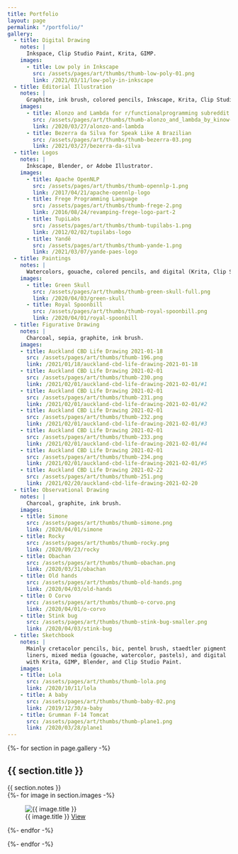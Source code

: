 ```yaml
---
title: Portfolio
layout: page
permalink: "/portfolio/"
gallery:
  - title: Digital Drawing
    notes: |
      Inkspace, Clip Studio Paint, Krita, GIMP.
    images:
      - title: Low poly in Inkscape
        src: /assets/pages/art/thumbs/thumb-low-poly-01.png
        link: /2021/03/11/low-poly-in-inkscape
  - title: Editorial Illustration
    notes: |
      Graphite, ink brush, colored pencils, Inkscape, Krita, Clip Studio Paint
    images:
      - title: Alonzo and Lambda for r/functionalprogramming subreddit
        src: /assets/pages/art/thumbs/thumb-alonzo_and_lambda_by_kinow-d5tqvau.png
        link: /2020/03/27/alonzo-and-lambda
      - title: Bezerra da Silva for Speak Like A Brazilian
        src: /assets/pages/art/thumbs/thumb-bezerra-03.png
        link: /2021/03/27/bezerra-da-silva
  - title: Logos
    notes: |
      Inkscape, Blender, or Adobe Illustrator.
    images:
      - title: Apache OpenNLP
        src: /assets/pages/art/thumbs/thumb-opennlp-1.png
        link: /2017/04/21/apache-opennlp-logo
      - title: Frege Programming Language
        src: /assets/pages/art/thumbs/thumb-frege-2.png
        link: /2016/08/24/revamping-frege-logo-part-2
      - title: TupiLabs
        src: /assets/pages/art/thumbs/thumb-tupilabs-1.png
        link: /2012/02/02/tupilabs-logo
      - title: Yandê
        src: /assets/pages/art/thumbs/thumb-yande-1.png
        link: /2021/03/07/yande-paes-logo
  - title: Paintings
    notes: |
      Watercolors, gouache, colored pencils, and digital (Krita, Clip Studio Paint).
    images:
      - title: Green Skull
        src: /assets/pages/art/thumbs/thumb-green-skull-full.png
        link: /2020/04/03/green-skull
      - title: Royal Spoonbill
        src: /assets/pages/art/thumbs/thumb-royal-spoonbill.png
        link: /2020/04/01/royal-spoonbill
  - title: Figurative Drawing
    notes: |
      Charcoal, sepia, graphite, ink brush.
    images:
    - title: Auckland CBD Life Drawing 2021-01-18
      src: /assets/pages/art/thumbs/thumb-196.png
      link: /2021/01/18/auckland-cbd-life-drawing-2021-01-18
    - title: Auckland CBD Life Drawing 2021-02-01
      src: /assets/pages/art/thumbs/thumb-230.png
      link: /2021/02/01/auckland-cbd-life-drawing-2021-02-01/#1
    - title: Auckland CBD Life Drawing 2021-02-01
      src: /assets/pages/art/thumbs/thumb-231.png
      link: /2021/02/01/auckland-cbd-life-drawing-2021-02-01/#2
    - title: Auckland CBD Life Drawing 2021-02-01
      src: /assets/pages/art/thumbs/thumb-232.png
      link: /2021/02/01/auckland-cbd-life-drawing-2021-02-01/#3
    - title: Auckland CBD Life Drawing 2021-02-01
      src: /assets/pages/art/thumbs/thumb-233.png
      link: /2021/02/01/auckland-cbd-life-drawing-2021-02-01/#4
    - title: Auckland CBD Life Drawing 2021-02-01
      src: /assets/pages/art/thumbs/thumb-234.png
      link: /2021/02/01/auckland-cbd-life-drawing-2021-02-01/#5
    - title: Auckland CBD Life Drawing 2021-02-22
      src: /assets/pages/art/thumbs/thumb-251.png
      link: /2021/02/20/auckland-cbd-life-drawing-2021-02-20
  - title: Observational Drawing
    notes: |
      Charcoal, graphite, ink brush.
    images:
    - title: Simone
      src: /assets/pages/art/thumbs/thumb-simone.png
      link: /2020/04/01/simone
    - title: Rocky
      src: /assets/pages/art/thumbs/thumb-rocky.png
      link: /2020/09/23/rocky
    - title: Obachan
      src: /assets/pages/art/thumbs/thumb-obachan.png
      link: /2020/03/31/obachan
    - title: Old hands
      src: /assets/pages/art/thumbs/thumb-old-hands.png
      link: /2020/04/03/old-hands
    - title: O Corvo
      src: /assets/pages/art/thumbs/thumb-o-corvo.png
      link: /2020/04/01/o-corvo
    - title: Stink bug
      src: /assets/pages/art/thumbs/thumb-stink-bug-smaller.png
      link: /2020/04/03/stink-bug
  - title: Sketchbook
    notes: |
      Mainly cretacolor pencils, bic, pentel brush, staedtler pigment
      liners, mixed media (gouache, watercolor, pastels), and digital
      with Krita, GIMP, Blender, and Clip Studio Paint.
    images:
    - title: Lola
      src: /assets/pages/art/thumbs/thumb-lola.png
      link: /2020/10/11/lola
    - title: A baby
      src: /assets/pages/art/thumbs/thumb-baby-02.png
      link: /2019/12/30/a-baby
    - title: Grumman F-14 Tomcat
      src: /assets/pages/art/thumbs/thumb-plane1.png
      link: /2020/03/28/plane1
---
```


{%- for section in page.gallery -%}

## {{ section.title }}

<div class="note">{{ section.notes }}</div>

<div class="gallery">
  {%- for image in section.images -%}
  <figure>
    <img src="{{ image.src | relative_url }}" alt="{{ image.title }}">
    <figcaption>
      <span class="title">{{ image.title }}</span>
      <a href="{{ image.link | relative_url }}">View</a>
    </figcaption>
  </figure>
  {%- endfor -%}
</div>

{%- endfor -%}
